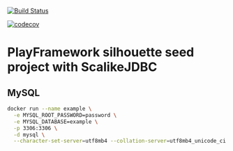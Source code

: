 [![Build Status](https://travis-ci.org/letusfly85/play-silhouette-scalikejdbc-for-js.svg?branch=master)](https://travis-ci.org/letusfly85/play-silhouette-scalikejdbc-for-js)

[![codecov](https://codecov.io/gh/letusfly85/play-silhouette-scalikejdbc-for-js/branch/master/graph/badge.svg)](https://codecov.io/gh/letusfly85/play-silhouette-scalikejdbc-for-js)

# PlayFramework silhouette seed project with ScalikeJDBC

## MySQL

```bash
docker run --name example \
  -e MYSQL_ROOT_PASSWORD=password \
  -e MYSQL_DATABASE=example \
  -p 3306:3306 \
  -d mysql \
  --character-set-server=utf8mb4 --collation-server=utf8mb4_unicode_ci
```
